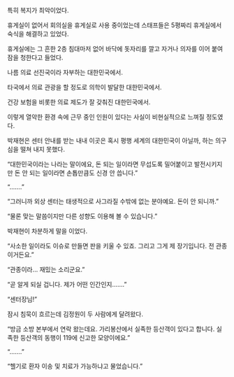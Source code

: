 특히 복지가 최악이었다.

휴게실이 없어서 회의실을 휴게실로 사용 중이었는데 스태프들은 5평짜리 휴게실에서 숙식을 해결하고 있었다.

휴게실에는 그 흔한 2층 침대마저 없어 바닥에 돗자리를 깔고 자거나 의자를 이어 붙여 잠을 청한다고 들었다.

나름 의료 선진국이라 자부하는 대한민국에서.

타국에서 의료 관광을 할 정도로 의학이 발달한 대한민국에서.

건강 보험을 비롯한 의료 제도가 잘 갖춰진 대한민국에서.

이렇게 열악한 환경 속에 근무 중인 인원이 있다는 사실이 비현실적으로 느껴질 정도였다.

박재현은 센터 안내를 받는 내내 이곳은 혹시 평행 세계의 대한민국이 아닐까, 하는 의구심을 떨쳐 내지 못했다.

“대한민국이라는 나라는 말이에요, 돈 되는 일이라면 무섭도록 밀어붙이고 발전시키지만 돈 안 되는 일이라면 손톱만큼도 신경 안 씁니다.”

“…….”

“그러니까 외상 센터는 태생적으로 사그라질 수밖에 없는 분야예요. 돈이 안 되니까.”

“물론 맞는 말씀이지만 다른 성향도 이용해 볼 수 있습니다.”

박재현이 차분하게 말을 이었다.

“사소한 일이라도 이슈로 만들면 판을 키울 수 있죠. 그리고 그게 제 장기입니다. 전 관종이거든요.”

“관종이라… 재밌는 소리군요.”

“곧 알게 되실 겁니다. 제가 어떤 인간인지…….”

“센터장님!”

잠시 침묵이 흐르는데 김정원이 두 사람에게 달려왔다.

“방금 소방 본부에서 연락 왔는데요. 가리봉산에서 실족한 등산객이 있다고 합니다. 실족한 등산객의 동행이 119에 신고한 모양이에요.”

“…….”

“헬기로 환자 이송 및 치료가 가능하냐고 물었습니다.”